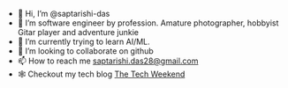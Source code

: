 - 👋 Hi, I’m @saptarishi-das
- 👀 I’m software engineer by profession. Amature photographer, hobbyist Gitar player and adventure junkie
- 🌱 I’m currently trying to learn AI/ML. 
- 💞️ I’m looking to collaborate on github
- 📫 How to reach me saptarishi.das28@gmail.com
- :spider_web: Checkout my tech blog [The Tech Weekend](https://thetechweekend.blogspot.com/)

<!---
saptarishi-das/saptarishi-das is a ✨ special ✨ repository because its `README.md` (this file) appears on your GitHub profile.
You can click the Preview link to take a look at your changes.
--->
